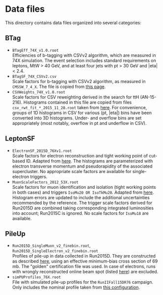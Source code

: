 # Data files

This directory contains data files organized into several categories:


## BTag

 * `BTagEff_74X_v1.0.root` <br />
   Efficiencies of b-tagging with CSVv2 algorithm, which are measured in 74X simulation. The event selection includes standard requirements on leptons, MtW > 40 GeV, and at least four jets with pt > 30 GeV and |eta| < 2.4.
 * `BTagSF_74X_CSVv2.csv` <br />
   Scale factors for b-tagging with CSVv2 algorithm, as measured in `CMSSW_7_4_X`. The file is copied from [this page](https://twiki.cern.ch/twiki/bin/viewauth/CMS/BtagRecommendation74X?rev=12#Supported_Algorithms_and_Operati).
 * `CSVWeights_74X_v1.0.root` <br />
   Scale factors for CSV reweighting derived in the search for ttH (AN-15-216). Histograms contained in this file are copied from files `csv_rwt_fit_*_2015_11_20.root` taken from [here](https://github.com/cms-ttH/MiniAOD/tree/5f72d163c5ab3a5f2eb79bda324fadce72e54460/MiniAODHelper/data). For convenience, groups of 1D histograms in CSV for various (pt, |eta|) bins have been converted into 3D histograms. Under- and overflow bins are set appropriately (most notably, overflow in pt and underflow in CSV).


## LeptonSF

 * `ElectronSF_2015D_76Xv1.root` <br />
   Scale factors for electron reconstruction and tight working point of cut-based ID. Adapted from [here](https://twiki.cern.ch/twiki/bin/view/CMS/EgammaIDRecipesRun2?rev=16#Electron_efficiencies_and_scale). The histograms are parameterized with electron transverse momentum and pseudorapidity of the associated supercluster. No appropriate scale factors are available for single-electron triggers.
 * `MuonScaleFactors_2012_53X.root` <br />
   Scale factors for muon identification and isolation (tight working points in both cases) and triggers `IsoMu20 OR IsoTkMu20`. Adapted from [here](https://twiki.cern.ch/twiki/bin/view/CMS/MuonReferenceEffsRun2?rev=9#Results_for_CMSSW_7_6_X_dataset). Histogram errors are updated to include the additional uncertainties recommended by the reference. The trigger scale factors derived for Run2015D are combined taking corresponding integrated luminosities into account; Run2015C is ignored. No scale factors for `IsoMu18` are available.


## PileUp

 * `Run2015D_SingleMuon_v2_finebin.root`, `Run2015D_SingleElectron_v2_finebin.root` <br />
   Profiles of pile-up in data collected in Run2015D. They are constructed as described [here](https://twiki.cern.ch/twiki/bin/viewauth/CMS/PileupJSONFileforData?rev=22#2015_Pileup_JSON_Files), using an effective minimum-bias cross section of 69 mb. The "golden" certification file was used. In case of electrons, runs with wrongly reconstructed online beam spot (listed [here](https://hypernews.cern.ch/HyperNews/CMS/get/physics-validation/2556.html)) are excluded.
 * `simPUProfiles_76X.root` <br />
   File with simulated pile-up profiles for the `RunIIFall15DR76` campaign. Only includes the nominal profile taken from [this configuration](https://github.com/cms-sw/cmssw/blob/CMSSW_7_6_4/SimGeneral/MixingModule/python/mix_2015_25ns_FallMC_matchData_PoissonOOTPU_cfi.py).
